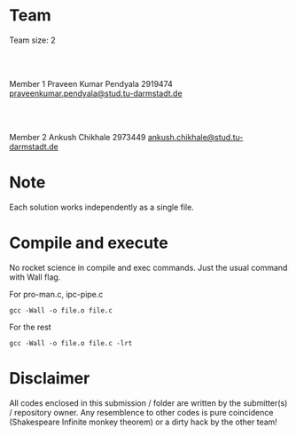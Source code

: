Team
=====
Team size: 2

<br/><br/>

Member 1
Praveen Kumar Pendyala
2919474
praveenkumar.pendyala@stud.tu-darmstadt.de

<br/><br/>

Member 2
Ankush Chikhale
2973449
ankush.chikhale@stud.tu-darmstadt.de

Note
======
Each solution works independently as a single file.

Compile and execute
=====================
No rocket science in compile and exec commands. Just the usual command with Wall flag.

For pro-man.c, ipc-pipe.c
```
gcc -Wall -o file.o file.c
```


For the rest
```
gcc -Wall -o file.o file.c -lrt
```

Disclaimer
===========
All codes enclosed in this submission / folder are written by the submitter(s) / repository owner. 
Any resemblence to other codes is pure coincidence (Shakespeare Infinite monkey theorem) 
or a dirty hack by the other team!

